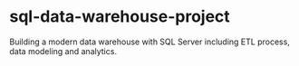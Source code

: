 # sql-data-warehouse-project
Building a modern data warehouse with SQL Server including ETL process, data modeling and analytics.
